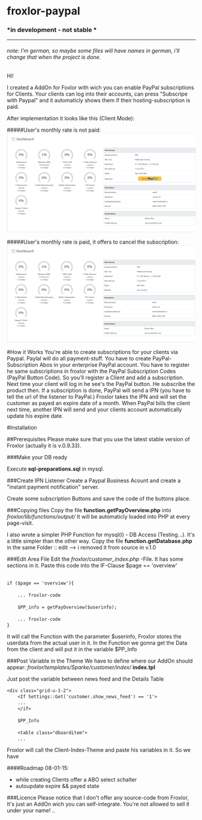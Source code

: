 # froxlor-paypal
### *in development - not stable * 
----------
###### note: I'm german, so maybe some files will have names in german, i'll change that when the project is done.

Hi!

I created a AddOn for Foxlor with wich you can enable PayPal subscriptions for Clients. Your clients can log into their accounts, can press "Subscripe with Paypal" and it automaticly shows them if their hosting-subscription is paid.

After implementation it looks like this (Client Mode):

#####User's monthly rate is not paid:
![ScreenShot](https://raw.githubusercontent.com/zweistift/froxlor-paypal/master/img/screens.png)

#####User's monthly rate is paid, it offers to cancel the subscription:
![ScreenShot](https://raw.githubusercontent.com/zweistift/froxlor-paypal/master/img/screens2.png)

#How it Works
You're able to create subscriptions for your clients via Paypal. Paylal will do all payment-stuff.
You have to create PayPal-Subscription Abos in your enterprise PayPal account.
You have to register he same subscriptions in froxlor with the PayPal Subscription Codes (PayPal Button Code).
So you'll register a Client and add a subscription. Next time your client will log in he see's the PayPal button. He subscribe the product then. If a subscription is done, PayPal will send a IPN (you have to tell the url of the listener to PayPal.) Froxlor takes the IPN and will set the customer as payed an expire date of a month. When PayPal bills the client next time, another IPN will send and your clients account automatically update his expire date.

#Installation

##Prerequisites
Please make sure that you use the latest stable version of Froxlor (actually it is v.0.9.33).

###Make your DB ready

Execute **sql-preparations.sql** in mysql.


###Create IPN Listener
Create a Paypal Business Acount and create a "instant payment notification" server.

Create some subscription Buttons and save the code of the buttons place.

###Copying files
Copy the file **function.getPayOverview.php** into *froxlor/lib/functions/output/*
It will be automaticly loaded into PHP at every page-visit.


I also wrote a simpler PHP Function  for mysql(i) - DB Access (Testing...). It's a little simpler than the other way. Copy the file **function.getDatabase.php** in the same Folder :: edit --> i removed it from source in v.1.0

###Edit Area File
Edit the *froxlor/customer_index.php* -File. It has some sections in it. Paste this code into the IF-Clause $page == 'overview'
```

if ($page == 'overview'){

    ... froxlor-code
    
    $PP_info = getPayOverview($userinfo);
    
    ... froxlor-code
}
```
It will call the Function with the parameter $userinfo, Froxlor stores the userdata from the actual user in it. In the Function we gonna get the Data from the client and will put it in the variable $PP_Info

###Post Variable in the Theme
We have to define where our AddOn should appear:
*froxlor/templates/Sparke/customer/index/* **index.tpl**

Just post the variable between news feed and the Details Table
```
<div class="grid-u-1-2">
    <If Settings::Get('customer.show_news_feed') == '1'>
    ...
    </if>
    
    $PP_Info
    
    <table class="dboarditem">
    ...
```



Froxlor will call the Client-Index-Theme and paste his variables in it. So we have 










####Roadmap 08-01-15:
* while creating Clients offer a ABO select schalter
* autoupdate expire && payed state




###Licence
Please notice that I don't offer any source-code from Froxlor, It's just an AddOn wich you can self-integrate. 
You're not allowed to sell it under your name! ..



